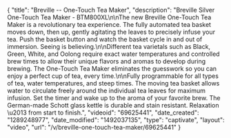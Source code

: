 {
    "title": "Breville -- One-Touch Tea Maker",
    "description": "Breville Silver One-Touch Tea Maker - BTM800XL\n\nThe new Breville One-Touch Tea Maker is a revolutionary tea experience. The fully automated tea basket moves down, then up, gently agitating the leaves to precisely infuse your tea. Push the basket button and watch the basket cycle in and out of immersion. Seeing is believing.\n\nDifferent tea varietals such as Black, Green, White, and Oolong require exact water temperatures and controlled brew times to allow their unique flavors and aromas to develop during brewing. The One-Touch Tea Maker eliminates the guesswork so you can enjoy a perfect cup of tea, every time.\n\nFully programmable for all types of tea, water temperatures, and steep times. The moving tea basket allows water to circulate freely around the individual tea leaves for maximum infusion. Set the timer and wake up to the aroma of your favorite brew. The German-made Schott glass kettle is durable and stain resistant. Relaxation \u2013 from start to finish.",
    "videoid": "69625441",
    "date_created": "1289248977",
    "date_modified": "1492037135",
    "type": "captivate",
    "layout": "video",
    "url": "\/v\/breville-one-touch-tea-maker\/69625441"
}